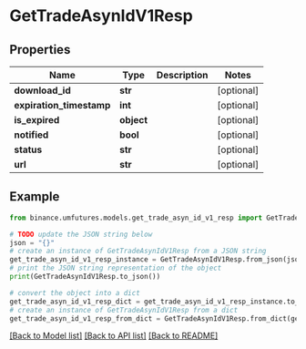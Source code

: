 # GetTradeAsynIdV1Resp


## Properties

Name | Type | Description | Notes
------------ | ------------- | ------------- | -------------
**download_id** | **str** |  | [optional] 
**expiration_timestamp** | **int** |  | [optional] 
**is_expired** | **object** |  | [optional] 
**notified** | **bool** |  | [optional] 
**status** | **str** |  | [optional] 
**url** | **str** |  | [optional] 

## Example

```python
from binance.umfutures.models.get_trade_asyn_id_v1_resp import GetTradeAsynIdV1Resp

# TODO update the JSON string below
json = "{}"
# create an instance of GetTradeAsynIdV1Resp from a JSON string
get_trade_asyn_id_v1_resp_instance = GetTradeAsynIdV1Resp.from_json(json)
# print the JSON string representation of the object
print(GetTradeAsynIdV1Resp.to_json())

# convert the object into a dict
get_trade_asyn_id_v1_resp_dict = get_trade_asyn_id_v1_resp_instance.to_dict()
# create an instance of GetTradeAsynIdV1Resp from a dict
get_trade_asyn_id_v1_resp_from_dict = GetTradeAsynIdV1Resp.from_dict(get_trade_asyn_id_v1_resp_dict)
```
[[Back to Model list]](../README.md#documentation-for-models) [[Back to API list]](../README.md#documentation-for-api-endpoints) [[Back to README]](../README.md)


